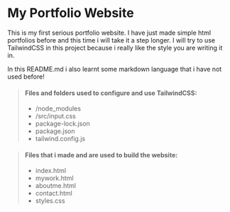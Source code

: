 # My Portfolio Website
This is my first serious portfolio website. I have just made simple html portfolios before and this time i will take it a step longer. 
I will try to use TailwindCSS in this project because i really like the style you are writing it in. 

In this README.md i also learnt some markdown language that i have not used before!

> #### Files and folders used to configure and use TailwindCSS:
>
> - /node_modules
> - /src/input.css
> - package-lock.json
> - package.json
> - tailwind.config.js

> #### Files that i made and are used to build the website:
>
> - index.html
> - mywork.html
> - aboutme.html
> - contact.html
> - styles.css
